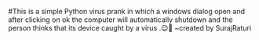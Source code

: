 #This is a simple  Python virus prank in which a windows dialog open and after clicking on ok the computer  will automatically shutdown and the person thinks that its device caught by a virus .😉👾
~created by SurajRaturi
